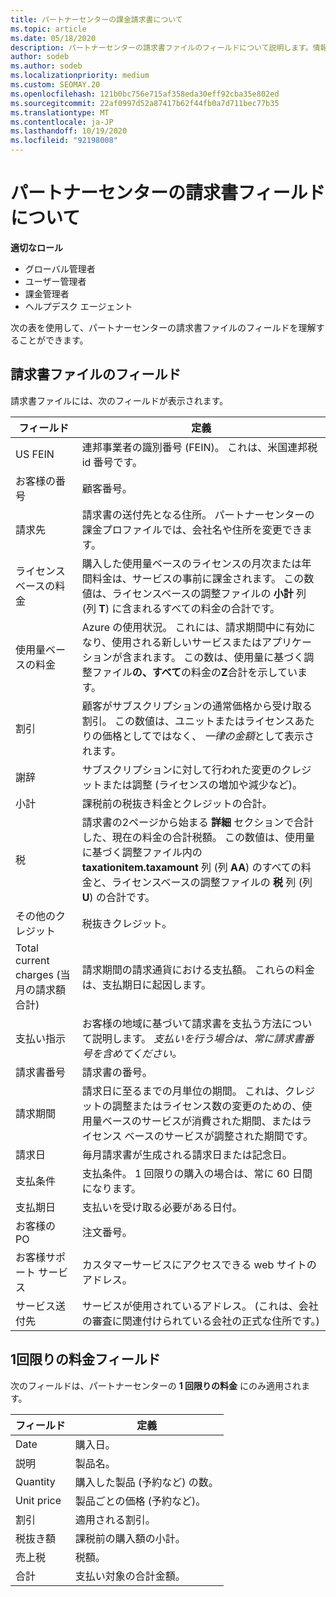 ```yaml
---
title: パートナーセンターの課金請求書について
ms.topic: article
ms.date: 05/18/2020
description: パートナーセンターの請求書ファイルのフィールドについて説明します。情報には、すべての請求書フィールドと1回限りの料金フィールドのフィールドと定義が含まれています。
author: sodeb
ms.author: sodeb
ms.localizationpriority: medium
ms.custom: SEOMAY.20
ms.openlocfilehash: 121b0bc756e715af358eda30eff92cba35e802ed
ms.sourcegitcommit: 22af0997d52a87417b62f44fb0a7d711bec77b35
ms.translationtype: MT
ms.contentlocale: ja-JP
ms.lasthandoff: 10/19/2020
ms.locfileid: "92198008"
---
```

# <a name="understand-partner-center-billing-invoice-fields"></a>パートナーセンターの請求書フィールドについて

**適切なロール**

- グローバル管理者
- ユーザー管理者
- 課金管理者
- ヘルプデスク エージェント

次の表を使用して、パートナーセンターの請求書ファイルのフィールドを理解することができます。

## <a name="invoice-file-fields"></a>請求書ファイルのフィールド

請求書ファイルには、次のフィールドが表示されます。

| フィールド | 定義 |
| ----- | ---------- |
| US FEIN | 連邦事業者の識別番号 (FEIN)。 これは、米国連邦税 id 番号です。 |
| お客様の番号 | 顧客番号。 |
| 請求先 | 請求書の送付先となる住所。 パートナーセンターの課金プロファイルでは、会社名や住所を変更できます。 |
| ライセンスベースの料金 | 購入した使用量ベースのライセンスの月次または年間料金は、サービスの事前に課金されます。 この数値は、ライセンスベースの調整ファイルの **小計** 列 (列 **T**) に含まれるすべての料金の合計です。 |
| 使用量ベースの料金 | Azure の使用状況。 これには、請求期間中に有効になり、使用される新しいサービスまたはアプリケーションが含まれます。 この数は、使用量に基づく調整ファイル**の、すべて**の料金の**Z**合計を示しています。 |
| 割引 | 顧客がサブスクリプションの通常価格から受け取る割引。 この数値は、ユニットまたはライセンスあたりの価格としてではなく、 *一律の金額*として表示されます。 |
| 謝辞 | サブスクリプションに対して行われた変更のクレジットまたは調整 (ライセンスの増加や減少など)。 |
| 小計 | 課税前の税抜き料金とクレジットの合計。 |
| 税 | 請求書の2ページから始まる **詳細** セクションで合計した、現在の料金の合計税額。 この数値は、使用量に基づく調整ファイル内の **taxationitem.taxamount** 列 (列 **AA**) のすべての料金と、ライセンスベースの調整ファイルの **税** 列 (列 **U**) の合計です。 |
| その他のクレジット | 税抜きクレジット。 |
| Total current charges (当月の請求額合計) | 請求期間の請求通貨における支払額。 これらの料金は、支払期日に起因します。 |
| 支払い指示 | お客様の地域に基づいて請求書を支払う方法について説明します。 *支払いを行う場合は、常に請求書番号を含めてください。* |
| 請求書番号 | 請求書の番号。 |
| 請求期間 | 請求日に至るまでの月単位の期間。 これは、クレジットの調整またはライセンス数の変更のための、使用量ベースのサービスが消費された期間、またはライセンス ベースのサービスが調整された期間です。 |
| 請求日 | 毎月請求書が生成される請求日または記念日。 |
| 支払条件 | 支払条件。 1 回限りの購入の場合は、常に 60 日間になります。 |
| 支払期日 | 支払いを受け取る必要がある日付。 |
| お客様の PO | 注文番号。 |
| お客様サポート サービス | カスタマーサービスにアクセスできる web サイトのアドレス。 |
| サービス送付先 | サービスが使用されているアドレス。 (これは、会社の審査に関連付けられている会社の正式な住所です。) |

## <a name="one-time-charges-fields"></a>1回限りの料金フィールド

次のフィールドは、パートナーセンターの **1 回限りの料金** にのみ適用されます。

| フィールド | 定義 |
| ----- | ---------- |
| Date | 購入日。 |
| 説明 | 製品名。 |
| Quantity | 購入した製品 (予約など) の数。 |
| Unit price | 製品ごとの価格 (予約など)。 |
| 割引 | 適用される割引。 |
| 税抜き額 | 課税前の購入額の小計。 |
| 売上税 | 税額。 |
| 合計 | 支払い対象の合計金額。 |
